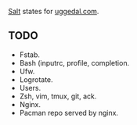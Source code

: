 [Salt][s] states for [uggedal.com][u].

TODO
----

* Fstab.
* Bash (inputrc, profile, completion.
* Ufw.
* Logrotate.
* Users.
* Zsh, vim, tmux, git, ack.
* Nginx.
* Pacman repo served by nginx.

[s]: http://saltstack.org
[u]: http://uggedal.com
